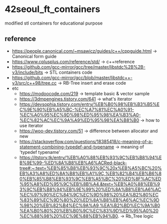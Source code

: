 # 42seoul_ft_containers
modified stl containers for educational purpose

## reference
* https://people.canonical.com/~msawicz/guides/c++/cppguide.html -> Canonical form guide
* https://www.cplusplus.com/reference/std/ -> c++reference
* https://github.com/gcc-mirror/gcc/tree/master/libstdc%2B%2B-v3/include/bits -> STL containers code
* https://github.com/gcc-mirror/gcc/blob/master/libstdc++-v3/src/c++98/tree.cc -> RB-Tree insert and erase code
* etc
  * https://modoocode.com/219 -> template basic & vector sample
  * https://3dmpengines.tistory.com/641 -> what's iterator
  * https://devsophia.tistory.com/entry/%EB%B0%98%EB%B3%B5%EC%9E%90%EB%A5%BC-%EC%A7%81%EC%A0%91-%EC%A0%95%EC%9D%98%ED%95%98%EA%B3%A0-%EC%82%AC%EC%9A%A9%ED%95%98%EA%B8%B0 -> how to use iterator
  * https://woo-dev.tistory.com/51 -> difference between allocator and new
  * https://stackoverflow.com/questions/18385418/c-meaning-of-a-statement-combining-typedef-and-typename -> meaning of 'typedef typename'
  * https://itstory.tk/entry/%EB%A0%88%EB%93%9C%EB%B8%94%EB%9E%99-%ED%8A%B8%EB%A6%ACRed-black-tree#:~:text=%EB%85%B8%EB%93%9C%20x%EB%A5%BC%20%EB%A3%A8%ED%8A%B8%EB%A1%9C,%EB%82%B4%EB%B6%80%EB%85%B8%EB%93%9C%EB%A5%BC%20%ED%8F%AC%ED%95%A8%ED%95%9C%EB%8B%A4.&text=%EB%A0%88%EB%93%9C%EB%B8%94%EB%9E%99%20%ED%8A%B8%EB%A6%AC%EC%97%90%EC%84%9C%EC%9D%98%20%EA%B2%80%EC%83%89%EC%9D%80%20%ED%8A%B8%EB%A6%AC%EC%9D%98%20%EB%82%B4%EC%9A%A9,%EA%B2%BD%EC%9A%B0%EA%B0%80%20%EB%B0%9C%EC%83%9D%ED%95%A0%20%EC%88%98%20%EC%9E%88%EB%94%B0. -> Rb_Tree logic
